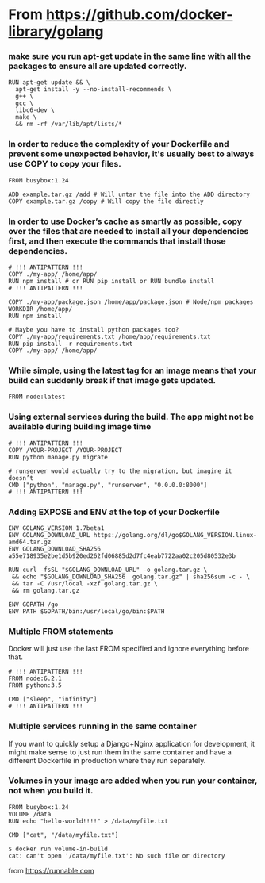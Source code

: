 
# From https://github.com/docker-library/golang

### make sure you run apt-get update in the same line with all the packages to ensure all are updated correctly.

```
RUN apt-get update && \
  apt-get install -y --no-install-recommends \
  g++ \
  gcc \
  libc6-dev \
  make \
  && rm -rf /var/lib/apt/lists/*
```

### In order to reduce the complexity of your Dockerfile and prevent some unexpected behavior, it's usually best to always use COPY to copy your files.
```
FROM busybox:1.24

ADD example.tar.gz /add # Will untar the file into the ADD directory
COPY example.tar.gz /copy # Will copy the file directly
```

### In order to use Docker’s cache as smartly as possible, copy over the files that are needed to install all your dependencies first, and then execute the commands that install those dependencies. 
```
# !!! ANTIPATTERN !!!
COPY ./my-app/ /home/app/
RUN npm install # or RUN pip install or RUN bundle install
# !!! ANTIPATTERN !!!
```

```
COPY ./my-app/package.json /home/app/package.json # Node/npm packages
WORKDIR /home/app/
RUN npm install

# Maybe you have to install python packages too?
COPY ./my-app/requirements.txt /home/app/requirements.txt
RUN pip install -r requirements.txt
COPY ./my-app/ /home/app/
```
### While simple, using the latest tag for an image means that your build can suddenly break if that image gets updated.

```
FROM node:latest
```

### Using external services during the build. The app  might not be available during building image time

```
# !!! ANTIPATTERN !!!
COPY /YOUR-PROJECT /YOUR-PROJECT
RUN python manage.py migrate

# runserver would actually try to the migration, but imagine it doesn’t
CMD ["python", "manage.py", "runserver", "0.0.0.0:8000"]
# !!! ANTIPATTERN !!!
```

### Adding EXPOSE and ENV at the top of your Dockerfile

```
ENV GOLANG_VERSION 1.7beta1
ENV GOLANG_DOWNLOAD_URL https://golang.org/dl/go$GOLANG_VERSION.linux-amd64.tar.gz
ENV GOLANG_DOWNLOAD_SHA256 a55e718935e2be1d5b920ed262fd06885d2d7fc4eab7722aa02c205d80532e3b

RUN curl -fsSL "$GOLANG_DOWNLOAD_URL" -o golang.tar.gz \
 && echo "$GOLANG_DOWNLOAD_SHA256  golang.tar.gz" | sha256sum -c - \
 && tar -C /usr/local -xzf golang.tar.gz \
 && rm golang.tar.gz

ENV GOPATH /go
ENV PATH $GOPATH/bin:/usr/local/go/bin:$PATH

```

### Multiple FROM statements

Docker will just use the last FROM specified and ignore everything before that.

```
# !!! ANTIPATTERN !!!
FROM node:6.2.1
FROM python:3.5

CMD ["sleep", "infinity"]
# !!! ANTIPATTERN !!!

```

### Multiple services running in the same container

If you want to quickly setup a Django+Nginx application for development, it might make sense to just run them in the same container and have a different Dockerfile in production where they run separately.


### Volumes in your image are added when you run your container, not when you build it.

```
FROM busybox:1.24
VOLUME /data
RUN echo "hello-world!!!!" > /data/myfile.txt

CMD ["cat", "/data/myfile.txt"]

$ docker run volume-in-build
cat: can't open '/data/myfile.txt': No such file or directory
```


from https://runnable.com







